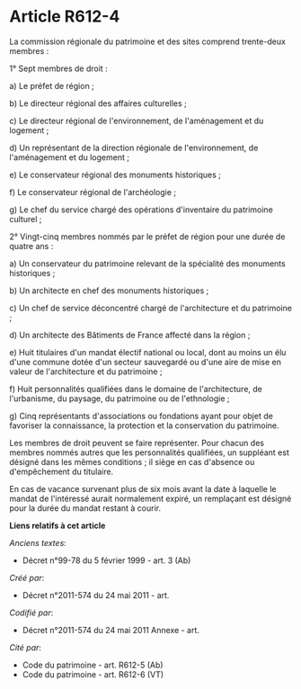 # Article R612-4

La commission régionale du patrimoine et des sites comprend trente-deux membres :

1° Sept membres de droit :

a) Le préfet de région ;

b) Le directeur régional des affaires culturelles ;

c) Le directeur régional de l'environnement, de l'aménagement et du logement ;

d) Un représentant de la direction régionale de l'environnement, de l'aménagement et du logement ;

e) Le conservateur régional des monuments historiques ;

f) Le conservateur régional de l'archéologie ;

g) Le chef du service chargé des opérations d'inventaire du patrimoine culturel ;

2° Vingt-cinq membres nommés par le préfet de région pour une durée de quatre ans :

a) Un conservateur du patrimoine relevant de la spécialité des monuments historiques ;

b) Un architecte en chef des monuments historiques ;

c) Un chef de service déconcentré chargé de l'architecture et du patrimoine ;

d) Un architecte des Bâtiments de France affecté dans la région ;

e) Huit titulaires d'un mandat électif national ou local, dont au moins un élu d'une commune dotée d'un secteur sauvegardé ou
d'une aire de mise en valeur de l'architecture et du patrimoine ;

f) Huit personnalités qualifiées dans le domaine de l'architecture, de l'urbanisme, du paysage, du patrimoine ou de
l'ethnologie ;

g) Cinq représentants d'associations ou fondations ayant pour objet de favoriser la connaissance, la protection et la
conservation du patrimoine.

Les membres de droit peuvent se faire représenter. Pour chacun des membres nommés autres que les personnalités qualifiées, un
suppléant est désigné dans les mêmes conditions ; il siège en cas d'absence ou d'empêchement du titulaire.

En cas de vacance survenant plus de six mois avant la date à laquelle le mandat de l'intéressé aurait normalement expiré, un
remplaçant est désigné pour la durée du mandat restant à courir.

**Liens relatifs à cet article**

_Anciens textes_:

  - Décret n°99-78 du 5 février 1999 - art. 3 (Ab)

_Créé par_:

  - Décret n°2011-574 du 24 mai 2011  - art.

_Codifié par_:

  - Décret n°2011-574 du 24 mai 2011 Annexe - art.

_Cité par_:

  - Code du patrimoine - art. R612-5 (Ab)
  - Code du patrimoine - art. R612-6 (VT)
